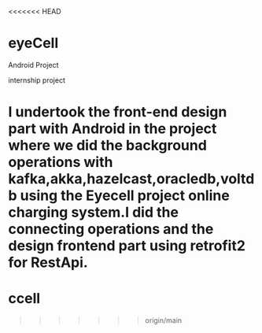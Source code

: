 <<<<<<< HEAD
# eyeCell
Android Project

internship project

I undertook the front-end design part with Android in the project where we did the background operations with kafka,akka,hazelcast,oracledb,voltdb 
using the Eyecell project online charging system.I did the connecting operations and the design frontend part using retrofit2 for RestApi.
=======
# ccell
>>>>>>> origin/main
